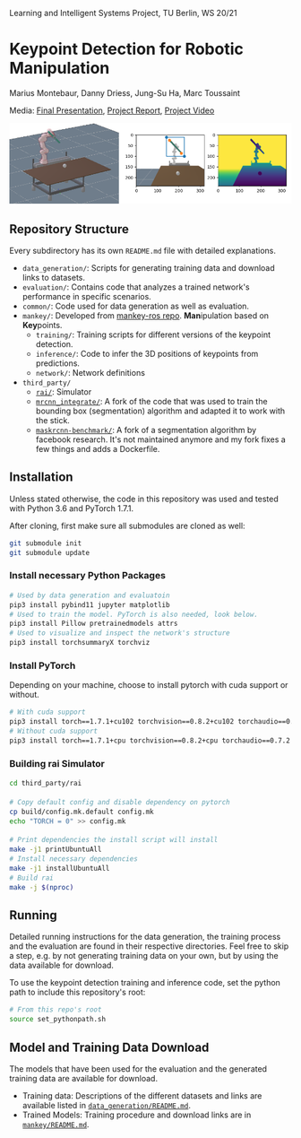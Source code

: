 Learning and Intelligent Systems Project, TU Berlin, WS 20/21

# Keypoint Detection for Robotic Manipulation

Marius Montebaur, Danny Driess, Jung-Su Ha, Marc Toussaint

Media:
[Final Presentation](https://tubcloud.tu-berlin.de/s/Qp5FALCixYzfnXJ),
[Project Report](https://tubcloud.tu-berlin.de/s/qYYnQbwzm9GS9Qn),
[Project Video](https://youtu.be/elughHuADBA)


![3D keypoint tracking example in rai simulator](docs_data/repo_greeting_image.png)


## Repository Structure

Every subdirectory has its own `README.md` file with detailed explanations.

- `data_generation/`: Scripts for generating training data and download links to datasets.
- `evaluation/`: Contains code that analyzes a trained network's performance in specific scenarios.
- `common/`: Code used for data generation as well as evaluation.
- `mankey/`: Developed from [mankey-ros repo](https://github.com/weigao95/mankey-ros). **Man**ipulation based on **Key**points.
  - `training/`: Training scripts for different versions of the keypoint detection.
  - `inference/`: Code to infer the 3D positions of keypoints from predictions.
  - `network/`: Network definitions
- `third_party/`
  - [`rai/`](https://github.com/MarcToussaint/rai): Simulator
  - [`mrcnn_integrate/`](https://github.com/montioo/mrcnn_integrate): A fork of the code that was used to train the bounding box (segmentation) algorithm and adapted it to work with the stick.
  - [`maskrcnn-benchmark/`](https://github.com/montioo/maskrcnn-benchmark): A fork of a segmentation algorithm by facebook research. It's not maintained anymore and my fork fixes a few things and adds a Dockerfile.


## Installation

Unless stated otherwise, the code in this repository was used and tested with Python 3.6 and PyTorch 1.7.1.

After cloning, first make sure all submodules are cloned as well:
```bash
git submodule init
git submodule update
```

### Install necessary Python Packages
```bash
# Used by data generation and evaluatoin
pip3 install pybind11 jupyter matplotlib
# Used to train the model. PyTorch is also needed, look below.
pip3 install Pillow pretrainedmodels attrs
# Used to visualize and inspect the network's structure
pip3 install torchsummaryX torchviz
```

### Install PyTorch
Depending on your machine, choose to install pytorch with cuda support or without.
```bash
# With cuda support
pip3 install torch==1.7.1+cu102 torchvision==0.8.2+cu102 torchaudio==0.7.2 -f https://download.pytorch.org/whl/torch_stable.html
# Without cuda support
pip3 install torch==1.7.1+cpu torchvision==0.8.2+cpu torchaudio==0.7.2 -f https://download.pytorch.org/whl/torch_stable.html
```

### Building rai Simulator
```bash
cd third_party/rai

# Copy default config and disable dependency on pytorch
cp build/config.mk.default config.mk
echo "TORCH = 0" >> config.mk

# Print dependencies the install script will install
make -j1 printUbuntuAll
# Install necessary dependencies
make -j1 installUbuntuAll
# Build rai
make -j $(nproc)
```


## Running

Detailed running instructions for the data generation, the training process and the evaluation are found in their respective directories. Feel free to skip a step, e.g. by not generating training data on your own, but by using the data available for download.

To use the keypoint detection training and inference code, set the python path to include this repository's root:
```bash
# From this repo's root
source set_pythonpath.sh
```


## Model and Training Data Download

The models that have been used for the evaluation and the generated training data are available for download.
- Training data: Descriptions of the different datasets and links are available listed in [`data_generation/README.md`](data_generation/README.md).
- Trained Models: Training procedure and download links are in [`mankey/README.md`](mankey/README.md).

